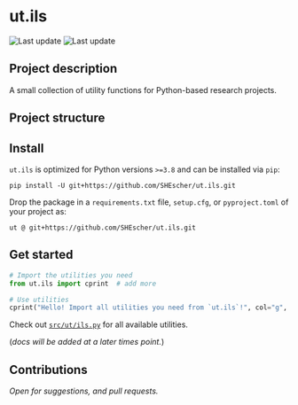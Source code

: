 # ut.ils

![Last update](https://img.shields.io/badge/last_update-Nov_06,_2023-green)
![Last update](https://img.shields.io/badge/version-v.0.1.0-blue)

## Project description

A small collection of utility functions for Python-based research projects.

## Project structure

## Install

`ut.ils` is optimized for Python versions  `>=3.8` and can be installed via `pip`:

```shell
pip install -U git+https://github.com/SHEscher/ut.ils.git
```

Drop the package in a `requirements.txt` file, `setup.cfg`, or `pyproject.toml` of your project as:

```text
ut @ git+https://github.com/SHEscher/ut.ils.git
```

## Get started

```python
# Import the utilities you need
from ut.ils import cprint  # add more

# Use utilities
cprint("Hello! Import all utilities you need from `ut.ils`!", col="g", fm="b")
```

Check out [`src/ut/ils.py`](src/ut/ils.py) for all available utilities.

(*docs will be added at a later times point.*)

## Contributions

*Open for suggestions, and pull requests.*
